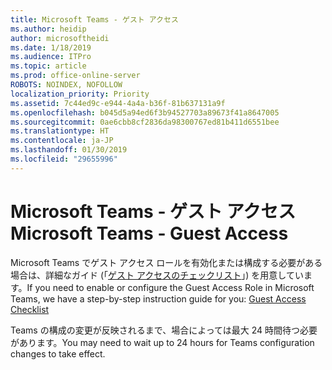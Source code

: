 ```yaml
---
title: Microsoft Teams - ゲスト アクセス
ms.author: heidip
author: microsoftheidi
ms.date: 1/18/2019
ms.audience: ITPro
ms.topic: article
ms.prod: office-online-server
ROBOTS: NOINDEX, NOFOLLOW
localization_priority: Priority
ms.assetid: 7c44ed9c-e944-4a4a-b36f-81b637131a9f
ms.openlocfilehash: b045d5a94ed6f3b94527703a89673f41a8647005
ms.sourcegitcommit: 0ae6cbb8cf2836da98300767ed81b411d6551bee
ms.translationtype: HT
ms.contentlocale: ja-JP
ms.lasthandoff: 01/30/2019
ms.locfileid: "29655996"
---
```

# <a name="microsoft-teams---guest-access"></a><span data-ttu-id="cb02b-102">Microsoft Teams - ゲスト アクセス</span><span class="sxs-lookup"><span data-stu-id="cb02b-102">Microsoft Teams - Guest Access</span></span>


<span data-ttu-id="cb02b-103">Microsoft Teams でゲスト アクセス ロールを有効化または構成する必要がある場合は、詳細なガイド (「[ゲスト アクセスのチェックリスト](https://docs.microsoft.com/microsoftteams/guest-access-checklist)」) を用意しています。</span><span class="sxs-lookup"><span data-stu-id="cb02b-103">If you need to enable or configure the Guest Access Role in Microsoft Teams, we have a step-by-step instruction guide for you: [Guest Access Checklist](https://docs.microsoft.com/microsoftteams/guest-access-checklist)</span></span>
  
<span data-ttu-id="cb02b-104">Teams の構成の変更が反映されるまで、場合によっては最大 24 時間待つ必要があります。</span><span class="sxs-lookup"><span data-stu-id="cb02b-104">You may need to wait up to 24 hours for Teams configuration changes to take effect.</span></span>
  

